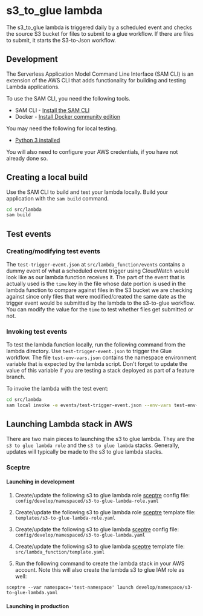 # s3_to_glue lambda

The s3_to_glue lambda is triggered daily by a scheduled event and checks the source
S3 bucket for files to submit to a glue workflow. If there are files to submit,
it starts the S3-to-Json workflow.

## Development

The Serverless Application Model Command Line Interface (SAM CLI) is an
extension of the AWS CLI that adds functionality for building and testing
Lambda applications.

To use the SAM CLI, you need the following tools.

* SAM CLI - [Install the SAM CLI](https://docs.aws.amazon.com/serverless-application-model/latest/developerguide/serverless-sam-cli-install.html)
* Docker - [Install Docker community edition](https://hub.docker.com/search/?type=edition&offering=community)

You may need the following for local testing.
* [Python 3 installed](https://www.python.org/downloads/)

You will also need to configure your AWS credentials,
if you have not already done so.

## Creating a local build

Use the SAM CLI to build and test your lambda locally.
Build your application with the `sam build` command.

```bash
cd src/lambda
sam build
```

## Test events

### Creating/modifying test events

The `test-trigger-event.json` at `src/lambda_function/events` contains a
dummy event of what a scheduled event trigger using CloudWatch would look
like as our lambda function receives it. The part of the event that is actually used
is the `time` key in the file whose date portion is used in the lambda function to
compare against files in the S3 bucket we are checking against since only files that were
modified/created the same date as the trigger event would be submitted by the lambda to
the s3-to-glue workflow. You can modify the value for the `time` to test whether files
get submitted or not.

### Invoking test events

To test the lambda function locally, run the following command from the lambda directory.
Use `test-trigger-event.json` to trigger the Glue workflow. The file `test-env-vars.json` contains
the namespace environment variable that is expected by the lambda script.
Don't forget to update the value of this variable
if you are testing a stack deployed as part of a feature branch.

To invoke the lambda with the test event:

```bash
cd src/lambda
sam local invoke -e events/test-trigger-event.json --env-vars test-env-vars.json
```

## Launching Lambda stack in AWS

There are two main pieces to launching the s3 to glue lambda. They are the
`s3 to glue lambda role` and the `s3 to glue lambda` stacks. Generally, updates will
typically be made to the s3 to glue lambda stacks.

### Sceptre

#### Launching in development

1. Create/update the following s3 to glue lambda role [sceptre](https://github.com/Sceptre/sceptre) config file:
`config/develop/namespaced/s3-to-glue-lambda-role.yaml`

2. Create/update the following s3 to glue lambda role [sceptre](https://github.com/Sceptre/sceptre) template file:
`templates/s3-to-glue-lambda-role.yaml`

3. Create/update the following s3 to glue lambda [sceptre](https://github.com/Sceptre/sceptre) config file:
`config/develop/namespaced/s3-to-glue-lambda.yaml`

4. Create/update the following s3 to glue lambda [sceptre](https://github.com/Sceptre/sceptre) template file:
`src/lambda_function/template.yaml`

5. Run the following command to create the lambda stack in your AWS account. Note this will
also create the lambda s3 to glue IAM role as well:

```shell script
sceptre --var namespace='test-namespace' launch develop/namespace/s3-to-glue-lambda.yaml
```

#### Launching in production
